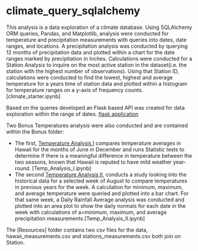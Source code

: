 # climate_query_sqlalchemy

This analysis is a data exploration of a climate database. Using SQLAlchemy ORM queries, Pandas, and Matplotlib, analysis were conducted for temperature and precipitation measurements with queries into dates, date ranges, and locations. A precipitation analysis was conducted by querying 12 months of precipitation data and plotted within a chart for the date ranges marked by precipitation in Inches. Calculations were conducted for a Station Analysis to inquire on the most active station in the dataset(i.e. the station with the highest number of observations). Using that Station ID, calculations were conducted to find the lowest, highest and average temperature for a years time of station data and plotted within a histogram for temperature ranges on a y-axis of frequency counts. [climate_starter.ipynb]</br>

Based on the queries developed an Flask based API was created for data exploration within the range of dates. <a href="https://github.com/cspence001/climate_query_sqlalchemy/blob/main/climate_app.py">flask application</a>

Two Bonus Temperatures analysis were also conducted and are contained within the Bonus folder: </br>
<ul>
<li>The first, <a href="https://github.com/cspence001/climate_query_sqlalchemy/blob/main/Bonus/Temp_Analysis_I.ipynb">Temperature Analysis I</a> compares temperature averages in Hawaii for the months of June in December and runs Statistic tests to determine if there is a meaningful difference in temperature between the two seasons, known that Hawaii is reputed to have mild weather year-round. [Temp_Analysis_I.ipynb] </br></li>
<li>The second <a href="https://github.com/cspence001/climate_query_sqlalchemy/blob/main/Bonus/Temp_Analysis_II.ipynb">Temperature Analysis II</a>, conducts a study looking into the historical data for a selected week of August to compare temperatures in previous years for the week. A calculation for minimum, maximum, and average temperature were queried and plotted into a bar chart. For that same week, a Daily Rainfall Average analysis was conducted and plotted into an area plot to show the daily normals for each date in the week with calculations of a=minimum, maximum, and average precipitation measurements.[Temp_Analysis_II.ipynb]</br></li>
</ul>

The [Resources] folder contains two csv files for the data, hawaii_measurements.csv and stations_measurements.csv both join on Station.
